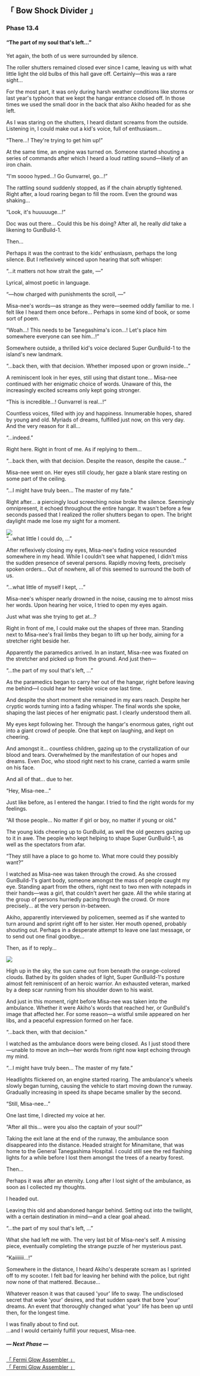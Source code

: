 <head>
  <title>「 Bow Shock Divider 」</title>
</head>

<link rel="stylesheet" href="libs/fontawesome/css/fontawesome.min.css">
<link rel="stylesheet" href="libs/st-action-panel/st-action-panel.css">

<link rel="stylesheet" href="Phase 13.fonts.berenis.css">
<link rel="stylesheet" href="Phase 13.fonts.notosans.css">
<link rel="stylesheet" href="Phase 13.styles.story.general.css">
<link rel="stylesheet" href="Phase 13.styles.story.css">
<link rel="stylesheet" href="Phase 13.styles.twipo.css">
<link rel="stylesheet" href="Phase 13.styles.headers.css">
<link rel="stylesheet" href="Phase 13.styles.text.css">
<link rel="stylesheet" href="Phase 13.styles.actionpanel.css">
<link rel="stylesheet" href="Phase 13.styles.responsive.css">

<div id="actionpanel"></div>

<div class="story-text">

<div class="story-chapter-fadein story-chapter-fade"></div>
<div class="story-chapter-phase"></div>
<div class="story-chapter">

## 「 Bow Shock Divider 」
### Phase 13.4
#### “The part of my soul that's left...”

<div class="story-chapter-text">

Yet again, the both of us were surrounded by silence.

The roller shutters remained closed ever since I came, leaving us with what little light the old bulbs of this hall gave off. Certainly—this was a rare sight...

For the most part, it was only during harsh weather conditions like storms or last year's typhoon that we kept the hangar entrance closed off. In those times we used the small door in the back that also Akiho headed for as she left.

As I was staring on the shutters, I heard distant screams from the outside. Listening in, I could make out a kid's voice, full of enthusiasm...

<div class="text-quoted">“There...! They're trying to get him up!”</div>

At the same time, an engine was turned on. Someone started shouting a series of commands after which I heard a loud rattling sound—likely of an iron chain.

<div class="text-quoted">“I'm soooo hyped...! Go Gunvarrel, go...!”</div>

The rattling sound suddenly stopped, as if the chain abruptly tightened. Right after, a loud roaring began to fill the room. Even the ground was shaking...

<div class="text-quoted">“Look, it's huuuuuge...!”</div>

Doc was out there... Could this be his doing? After all, he really *did* take a likening to GunBuild-1.

Then...

Perhaps it was the contrast to the kids' enthusiasm, perhaps the long silence. But I reflexively winced upon hearing that soft whisper:

<div class="text-quoted">“...it matters not how strait the gate, —”</div>

Lyrical, almost poetic in language.

<div class="text-quoted">“—how charged with punishments the scroll, —”</div>

Misa-nee's words—as strange as they were—seemed oddly familiar to me. I felt like I heard them once before... Perhaps in some kind of book, or some sort of poem.

<div class="text-quoted">“Woah...! This needs to be Tanegashima's icon...! Let's place him somewhere everyone can see him...!”</div>

Somewhere outside, a thrilled kid's voice declared Super GunBuild-1 to the island's new landmark.

<div class="text-quoted">“...back then, with that decision. Whether imposed upon or grown inside...”</div>

A reminiscent look in her eyes, still using that distant tone... Misa-nee continued with her enigmatic choice of words. Unaware of this, the increasingly excited screams only kept going stronger.

<div class="text-quoted">“This is incredible...! Gunvarrel is real...!”</div>

Countless voices, filled with joy and happiness. Innumerable hopes, shared by young and old. Myriads of dreams, fulfilled just now, on this very day. And the very reason for it all...

<div class="text-quoted">“...indeed.”</div>

Right here. Right in front of me. As if replying to them...

<div class="text-quoted">“...back then, with that decision. Despite the reason, despite the cause...”</div>

Misa-nee went on. Her eyes still cloudy, her gaze a blank stare resting on some part of the ceiling.

<div class="text-quoted">“...I might have truly been... The master of my fate.”</div>

Right after... a piercingly loud screeching noise broke the silence. Seemingly omnipresent, it echoed throughout the entire hangar. It wasn't before a few seconds passed that I realized the roller shutters began to open. The bright daylight made me lose my sight for a moment.

<div class="story-image"><img src="images/hangar.png"></div>

<div class="text-quoted">“...what little I could do, ...”</div>

After reflexively closing my eyes, Misa-nee's fading voice resounded somewhere in my head. While I couldn't see what happened, I didn't miss the sudden presence of several persons. Rapidly moving feets, precisely spoken orders... Out of nowhere, all of this seemed to surround the both of us.

<div class="text-quoted">“...what little of myself I kept, ...”</div>

Misa-nee's whisper nearly drowned in the noise, causing me to almost miss her words. Upon hearing her voice, I tried to open my eyes again.

<div class="text-italic">Just what was she trying to get at...?</div>

Right in front of me, I could make out the shapes of three man. Standing next to Misa-nee's frail limbs they began to lift up her body, aiming for a stretcher right beside her. 

Apparently the paramedics arrived. In an instant, Misa-nee was fixated on the stretcher and picked up from the ground. And just then—

<div class="text-quoted">“...the part of my soul that's left, ...”</div>

As the paramedics began to carry her out of the hangar, right before leaving me behind—I could hear her feeble voice one last time.

And despite the short moment she remained in my ears reach. Despite her cryptic words turning into a fading whisper. The final words she spoke, shaping the last pieces of her enigmatic past. I clearly understood them all.

My eyes kept following her. Through the hangar's enormous gates, right out into a giant crowd of people. One that kept on laughing, and kept on cheering.

And amongst it... countless children, gazing up to the crystallization of our blood and tears. Overwhelmed by the manifestation of our hopes and dreams. Even Doc, who stood right next to his crane, carried a warm smile on his face.

And all of that... due to her.

<div class="text-quoted">“Hey, Misa-nee...”</div>

Just like before, as I entered the hangar. I tried to find the right words for my feelings.

<div class="text-quoted">“All those people... No matter if girl or boy, no matter if young or old.”</div>

The young kids cheering up to GunBuild, as well the old geezers gazing up to it in awe. The people who kept helping to shape Super GunBuild-1, as well as the spectators from afar.

<div class="text-quoted">“They still have a place to go home to. What more could they possibly want?”</div>

I watched as Misa-nee was taken through the crowd. As she crossed GunBuild-1's giant body, someone amongst the mass of people caught my eye. Standing apart from the others, right next to two men with notepads in their hands—was a girl, that couldn't avert her gaze. All the while staring at the group of persons hurriedly pacing through the crowd. Or more precisely... at the very person in-between.

Akiho, apparently interviewed by policemen, seemed as if she wanted to turn around and sprint right off to her sister. Her mouth opened, probably shouting out. Perhaps in a desperate attempt to leave one last message, or to send out one final goodbye...

Then, as if to reply... 

<div class="story-image story-image-small"><img src="images/RN22_355e.PNG"></div>

High up in the sky, the sun came out from beneath the orange-colored clouds. Bathed by its golden shades of light, Super GunBuild-1's posture almost felt reminiscent of an heroic warrior. An exhausted veteran, marked by a deep scar running from his shoulder down to his waist.

And just in this moment, right before Misa-nee was taken into the ambulance. Whether it were Akiho's words that reached her, or GunBuild's image that affected her. For some reason—a wistful smile appeared on her libs, and a peaceful expression formed on her face.

<div class="text-italic">“...back then, with that decision.”</div>

I watched as the ambulance doors were being closed. As I just stood there—unable to move an inch—her words from right now kept echoing through my mind.

<div class="text-italic">“...I might have truly been... The master of my fate.”</div>

Headlights flickered on, an engine started roaring. The ambulance's wheels slowly began turning, causing the vehicle to start moving down the runway. Gradually increasing in speed its shape became smaller by the second.

<div class="text-quoted">“Still, Misa-nee...”</div>

One last time, I directed my voice at her.

<div class="text-quoted">“After all this... were you also the captain of your soul?”</div>

Taking the exit lane at the end of the runway, the ambulance soon disappeared into the distance. Headed straight for Minamitane, that was home to the General Tanegashima Hospital. I could still see the red flashing lights for a while before I lost them amongst the trees of a nearby forest.

Then...

Perhaps it was after an eternity. Long after I lost sight of the ambulance, as soon as I collected my thoughts.

I headed out.

Leaving this old and abandoned hangar behind. Setting out into the twilight, with a certain destination in mind—and a clear goal ahead.

<div class="text-italic">“...the part of my soul that's left, ...”</div>

What she had left me with. The very last bit of Misa-nee's self. A missing piece, eventually completing the strange puzzle of her mysterious past.

<div class="text-quoted">“Kaiiiiiii...!”</div>

Somewhere in the distance, I heard Akiho's desperate scream as I sprinted off to my scooter. I felt bad for leaving her behind with the police, but right now none of that mattered. Because...

Whatever reason it was that caused 'your' life to sway. The undisclosed secret that woke 'your' desires, and that sudden spark that bore 'your' dreams. An event that thoroughly changed what 'your' life has been up until then, for the longest time.

<div class="text-italic">I was finally about to find out.<br>
...and I would certainly fulfill your request, Misa-nee.</div>

</div>
</div>

<div class="story-chapter-fadeout story-chapter-fade"></div>

##### — Next Phase —
<div class="h5"><a href="Phase 13.5.html">「 Fermi Glow Assembler 」</a></div>
<div class="h5-white"><a href="Phase 13.5.html">「 Fermi Glow Assembler 」</a></div>

</div>

<script src="libs/popper.js"></script>
<script src="libs/tippy.js"></script>
<script src="libs/jquery.js"></script>
<script src="libs/st-action-panel/st-action-panel.js"></script>

<script src="Phase 13.scripts.glossary.js"></script>
<script src="Phase 13.scripts.actionpanel.js"></script>